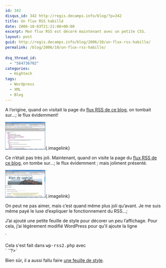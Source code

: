 ```yaml
---
id: 342
disqus_id: 342 http://regis.decamps.info/blog/?p=342
title: Un flux RSS habillé
date: 2006-10-03T21:21:08+00:00
excerpt: Mon flux RSS est décoré maintenant avec un petite CSS.
layout: post
guid: http://regis.decamps.info/blog/2006/10/un-flux-rss-habille/
permalink: /blog/2006/10/un-flux-rss-habille/

dsq_thread_id:
  - "564736702"
categories:
  - Hightech
tags:
  - Wordpress
  - XML
  - Blog
---
```

A l’origine, quand on visitait la page du [flux RSS de ce blog](http://regis.decamps.info/blog/feed/), on tombait sur…; le flux évidemment!

[<img id="image344" src="/blog/wp-content/uploads/2006/10/capture12_rss_nu.thumbnail.png" alt="Flux RSS nu" />](/blog/wp-content/uploads/2006/10/capture12_rss_nu.png "Flux RSS nu"){.imagelink}

Ce n’était pas très joli. Maintenant, quand on visite la page du [flux RSS de ce blog](http://regis.decamps.info/blog/feed/), on tombe sur…; le flux évidemment ; mais joliment présenté.

[<img id="image343" src="/blog/wp-content/uploads/2006/10/capture10_rss_habille.thumbnail.png" alt="Flux RSS habillÃ©" />](/blog/wp-content/uploads/2006/10/capture10_rss_habille.png "Flux RSS habillÃ©"){.imagelink}

On peut ne pas aimer, mais c’est quand même plus joli qu’avant. Je me suis même payé le luxe d’expliquer le fonctionnement du RSS…;

J’ai ajouté une petite feuille de style pour décorer un peu l’affichage. Pour cela, j’ai légèrement modifié WordPress pour qu’il ajoute la ligne
  
`<?xml-stylesheet type="text/css" href="/blog/wp-content/themes/rss.css" ?></p>
<p>Cela s'est fait dans <tt>wp-rss2.php</tt> avec<br />
` `<?php echo '<?xml-stylesheet type="text/css" href="'; echo bloginfo_rss("url"); echo'/wp-content/themes/rss.css" ?>'?>`

Bien sûr, il a aussi fallu faire [une feuille de style](/blog/wp-content/themes/rss.css).
